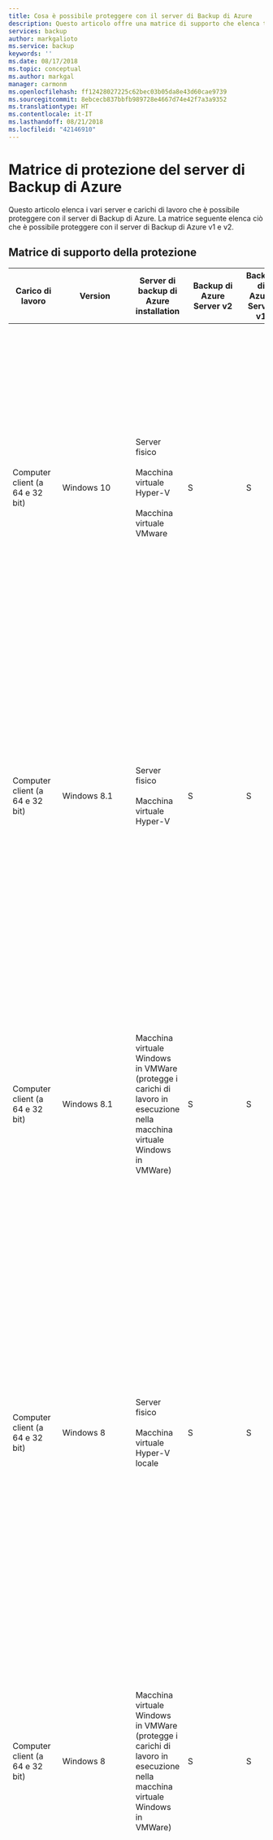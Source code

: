 ```yaml
---
title: Cosa è possibile proteggere con il server di Backup di Azure
description: Questo articolo offre una matrice di supporto che elenca tutti i carichi di lavoro, i tipi di dati e le installazioni che vengono protetti dal server di Backup di Azure v2.
services: backup
author: markgalioto
ms.service: backup
keywords: ''
ms.date: 08/17/2018
ms.topic: conceptual
ms.author: markgal
manager: carmonm
ms.openlocfilehash: ff12428027225c62bec03b05da8e43d60cae9739
ms.sourcegitcommit: 8ebcecb837bbfb989728e4667d74e42f7a3a9352
ms.translationtype: HT
ms.contentlocale: it-IT
ms.lasthandoff: 08/21/2018
ms.locfileid: "42146910"
---
```

# <a name="azure-backup-server-protection-matrix"></a>Matrice di protezione del server di Backup di Azure

Questo articolo elenca i vari server e carichi di lavoro che è possibile proteggere con il server di Backup di Azure. La matrice seguente elenca ciò che è possibile proteggere con il server di Backup di Azure v1 e v2.

## <a name="protection-support-matrix"></a>Matrice di supporto della protezione

|Carico di lavoro|Version|Server di backup di Azure</br> installation|Backup di Azure</br> Server v2|Backup di Azure</br> Server v1 |Protezione e ripristino|
|------------|-----------|--------------------|--------------------------------------------|--------------------------------|---------------------------|
|Computer client (a 64 e 32 bit)|Windows 10|Server fisico<br /><br />Macchina virtuale Hyper-V<br /><br />Macchina virtuale VMware|S|S|Volume, condivisione, cartella, file, volumi deduplicati<br /><br />I volumi protetti devono essere NTFS. FAT e FAT32 non sono supportati.<br /><br />Le dimensioni dei volumi devono essere di almeno 1 GB. DPM usa il servizio Copia Shadow del volume (VSS) per creare lo snapshot dei dati, che funziona solo se le dimensioni del volume sono di almeno 1 GB.|
|Computer client (a 64 e 32 bit)|Windows 8.1|Server fisico<br /><br />Macchina virtuale Hyper-V|S|S|File<br /><br />I volumi protetti devono essere NTFS. FAT e FAT32 non sono supportati.<br /><br />Le dimensioni dei volumi devono essere di almeno 1 GB. DPM usa il servizio Copia Shadow del volume (VSS) per creare lo snapshot dei dati, che funziona solo se le dimensioni del volume sono di almeno 1 GB.|
|Computer client (a 64 e 32 bit)|Windows 8.1|Macchina virtuale Windows in VMWare (protegge i carichi di lavoro in esecuzione nella macchina virtuale Windows in VMWare)|S|S|Volume, condivisione, cartella, file, volumi deduplicati<br /><br />I volumi protetti devono essere NTFS. FAT e FAT32 non sono supportati.<br /><br />Le dimensioni dei volumi devono essere di almeno 1 GB. DPM usa il servizio Copia Shadow del volume (VSS) per creare lo snapshot dei dati, che funziona solo se le dimensioni del volume sono di almeno 1 GB.|
|Computer client (a 64 e 32 bit)|Windows 8|Server fisico<br /><br />Macchina virtuale Hyper-V locale|S|S|Volume, condivisione, cartella, file, volumi deduplicati<br /><br />I volumi protetti devono essere NTFS. FAT e FAT32 non sono supportati.<br /><br />Le dimensioni dei volumi devono essere di almeno 1 GB. DPM usa il servizio Copia Shadow del volume (VSS) per creare lo snapshot dei dati, che funziona solo se le dimensioni del volume sono di almeno 1 GB.|
|Computer client (a 64 e 32 bit)|Windows 8|Macchina virtuale Windows in VMWare (protegge i carichi di lavoro in esecuzione nella macchina virtuale Windows in VMWare)|S|S|Volume, condivisione, cartella, file, volumi deduplicati<br /><br />I volumi protetti devono essere NTFS. FAT e FAT32 non sono supportati.<br /><br />Le dimensioni dei volumi devono essere di almeno 1 GB. DPM usa il servizio Copia Shadow del volume (VSS) per creare lo snapshot dei dati, che funziona solo se le dimensioni del volume sono di almeno 1 GB.|
|Computer client (a 64 e 32 bit)|Windows 7|Server fisico<br /><br />Macchina virtuale Hyper-V locale|S|S|Volume, condivisione, cartella, file, volumi deduplicati<br /><br />I volumi protetti devono essere NTFS. FAT e FAT32 non sono supportati.<br /><br />Le dimensioni dei volumi devono essere di almeno 1 GB. DPM usa il servizio Copia Shadow del volume (VSS) per creare lo snapshot dei dati, che funziona solo se le dimensioni del volume sono di almeno 1 GB.|
|Computer client (a 64 e 32 bit)|Windows 7|Macchina virtuale Windows in VMWare (protegge i carichi di lavoro in esecuzione nella macchina virtuale Windows in VMWare)|S|S |Volume, condivisione, cartella, file, volumi deduplicati<br /><br />I volumi protetti devono essere NTFS. FAT e FAT32 non sono supportati.<br /><br />Le dimensioni dei volumi devono essere di almeno 1 GB. DPM usa il servizio Copia Shadow del volume (VSS) per creare lo snapshot dei dati, che funziona solo se le dimensioni del volume sono di almeno 1 GB.|
|Server (a 32 e 64 bit)|Windows Server 2016|Macchina virtuale di Azure (quando il carico di lavoro è in esecuzione come macchina virtuale di Azure)<br /><br />Macchina virtuale Windows in VMWare (protegge i carichi di lavoro in esecuzione nella macchina virtuale Windows in VMWare)<br /><br />Server fisico<br /><br />Macchina virtuale Hyper-V locale<br /> <br /> Azure Stack|S<br /><br />Non Nano Server|N|Volume, condivisione, cartella, file, stato del sistema/bare metal, volumi con duplicati eliminati|
|Server (a 32 e 64 bit)|Windows Server 2012 R2 - Datacenter e Standard|Macchina virtuale di Azure (quando il carico di lavoro è in esecuzione come macchina virtuale di Azure)<br /> <br /> Azure Stack|S|S |Volume, condivisione, cartella, file<br /><br />Per proteggere i volumi con duplicati eliminati di Windows Server 2012, DPM deve essere in esecuzione almeno in Windows Server 2012 R2.|
|Server (a 32 e 64 bit)|Windows Server 2012 R2 - Datacenter e Standard|Macchina virtuale Windows in VMWare (protegge i carichi di lavoro in esecuzione nella macchina virtuale Windows in VMWare)<br /> <br /> Azure Stack|S|S|Volume, condivisione, cartella, file, stato del sistema/bare metal<br /><br />Per proteggere i volumi con duplicati eliminati di Windows Server 2012, DPM deve essere in esecuzione almeno in Windows Server 2012 o 2012 R2.|
|Server (a 32 e 64 bit)|Windows Server 2012/2012 con SP1 - Datacenter e Standard|Server fisico<br /><br />Macchina virtuale Hyper-V locale<br /> <br /> Azure Stack|S|S|Volume, condivisione, cartella, file, stato del sistema/bare metal<br /><br />Per proteggere i volumi con duplicati eliminati di Windows Server 2012, DPM deve essere in esecuzione almeno in Windows Server 2012 R2.|
|Server (a 32 e 64 bit)|Windows Server 2012/2012 con SP1 - Datacenter e Standard|Macchina virtuale di Azure (quando il carico di lavoro è in esecuzione come macchina virtuale di Azure)<br /> <br /> Azure Stack|S|S|Volume, condivisione, cartella, file<br /><br />Per proteggere i volumi con duplicati eliminati di Windows Server 2012, DPM deve essere in esecuzione almeno in Windows Server 2012 R2.|
|Server (a 32 e 64 bit)|Windows Server 2012/2012 con SP1 - Datacenter e Standard|Macchina virtuale Windows in VMWare (protegge i carichi di lavoro in esecuzione nella macchina virtuale Windows in VMWare)<br /> <br /> Azure Stack|S|S|Volume, condivisione, cartella, file, stato del sistema/bare metal<br /><br />Per proteggere i volumi con duplicati eliminati di Windows Server 2012, DPM deve essere in esecuzione almeno in Windows Server 2012 R2.|
|Server (a 32 e 64 bit)|Windows Server 2008 R2 SP1 - Standard ed Enterprise|Server fisico<br /><br />Macchina virtuale Hyper-V locale<br /> <br /> Azure Stack|S<br /><br />È necessario eseguire SP1 e installare [Windows Management Frame 4.0](https://www.microsoft.com/en-us/download/details.aspx?id=40855)|S|Volume, condivisione, cartella, file, stato del sistema/bare metal|
|Server (a 32 e 64 bit)|Windows Server 2008 R2 SP1 - Standard ed Enterprise|Macchina virtuale di Azure (quando il carico di lavoro è in esecuzione come macchina virtuale di Azure)<br /> <br /> Azure Stack|S<br /><br />È necessario eseguire SP1 e installare [Windows Management Frame 4.0](https://www.microsoft.com/en-us/download/details.aspx?id=40855)|S |Volume, condivisione, cartella, file|
|Server (a 32 e 64 bit)|Windows Server 2008 R2 SP1 - Standard ed Enterprise|Macchina virtuale Windows in VMWare (protegge i carichi di lavoro in esecuzione nella macchina virtuale Windows in VMWare)<br /> <br /> Azure Stack|S<br /><br />È necessario eseguire SP1 e installare [Windows Management Frame 4.0](https://www.microsoft.com/en-us/download/details.aspx?id=40855)|S |Volume, condivisione, cartella, file, stato del sistema/bare metal|
|Server (a 32 e 64 bit)|Windows Server 2008 R2|Server fisico<br /><br />Macchina virtuale Hyper-V locale<br /> <br /> Azure Stack|S|S|Volume, condivisione, cartella, file, stato del sistema/bare metal|
|Server (a 32 e 64 bit)|Windows Server 2008 R2|Macchina virtuale di Azure (quando il carico di lavoro è in esecuzione come macchina virtuale di Azure)<br /> <br /> Azure Stack|N|S|Volume, condivisione, cartella, file|
|Server (a 32 e 64 bit)|Windows Server 2008 R2|Macchina virtuale Windows in VMWare (protegge i carichi di lavoro in esecuzione nella macchina virtuale Windows in VMWare)<br /> <br /> Azure Stack|N|S|Volume, condivisione, cartella, file, stato del sistema/bare metal|
|Server (a 32 e 64 bit)|Windows Server 2008 SP2|Server fisico<br /><br />Macchina virtuale Hyper-V locale<br /> <br /> Azure Stack|N|S|Volume, condivisione, cartella, file, stato del sistema/bare metal|
|Server (a 32 e 64 bit)|Windows Server 2008 SP2|Macchina virtuale Windows in VMWare (protegge i carichi di lavoro in esecuzione nella macchina virtuale Windows in VMWare)<br /> <br /> Azure Stack|S|S |Volume, condivisione, cartella, file, stato del sistema/bare metal|
|Server (a 32 e 64 bit)|Windows Storage Server 2008|Server fisico<br /><br />Macchina virtuale Hyper-V locale<br /> <br /> Azure Stack|S|S|Volume, condivisione, cartella, file, stato del sistema/bare metal|
|SQL Server|SQL Server 2016 SP1|Server fisico <br /><br /> Macchina virtuale Hyper-V locale <br /> <br /> Macchina virtuale di Azure <br /><br /> Macchina virtuale Windows in VMWare (protegge i carichi di lavoro in esecuzione nella macchina virtuale Windows in VMWare)<br /> <br /> Azure Stack|S|N|Tutti gli scenari di distribuzione: database|
|SQL Server|SQL Server 2016|Server fisico <br /><br /> Macchina virtuale Hyper-V locale <br /> <br /> Macchina virtuale di Azure <br /><br /> Macchina virtuale Windows in VMWare (protegge i carichi di lavoro in esecuzione nella macchina virtuale Windows in VMWare)<br /> <br /> Azure Stack|S |N|Tutti gli scenari di distribuzione: database|
|SQL Server|SQL Server 2014|Macchina virtuale di Azure (quando il carico di lavoro è in esecuzione come macchina virtuale di Azure)<br /> <br /> Azure Stack|S|S |Tutti gli scenari di distribuzione: database|
|SQL Server|SQL Server 2014|Macchina virtuale Windows in VMWare (protegge i carichi di lavoro in esecuzione nella macchina virtuale Windows in VMWare)<br /> <br /> Azure Stack|S|S|Tutti gli scenari di distribuzione: database|
|SQL Server|SQL Server 2012 con SP2|Server fisico<br /><br />Macchina virtuale Hyper-V locale<br /> <br /> Azure Stack|S|S |Tutti gli scenari di distribuzione: database|
|SQL Server|SQL Server 2012 con SP2|Macchina virtuale di Azure (quando il carico di lavoro è in esecuzione come macchina virtuale di Azure)<br /> <br /> Azure Stack|S|S|Tutti gli scenari di distribuzione: database|
|SQL Server|SQL Server 2012 con SP2|Macchina virtuale Windows in VMWare (protegge i carichi di lavoro in esecuzione nella macchina virtuale Windows in VMWare)<br /> <br /> Azure Stack|S|S|Tutti gli scenari di distribuzione: database|
|SQL Server|SQL Server 2012, SQL Server 2012 con SP1|Server fisico<br /><br />Macchina virtuale Hyper-V locale<br /> <br /> Azure Stack|S|S|Tutti gli scenari di distribuzione: database|
|SQL Server|SQL Server 2012, SQL Server 2012 con SP1|Macchina virtuale di Azure (quando il carico di lavoro è in esecuzione come macchina virtuale di Azure)<br /> <br /> Azure Stack|S|S|Tutti gli scenari di distribuzione: database|
|SQL Server|SQL Server 2012, SQL Server 2012 con SP1|Macchina virtuale Windows in VMWare (protegge i carichi di lavoro in esecuzione nella macchina virtuale Windows in VMWare)<br /> <br /> Azure Stack|S|S|Tutti gli scenari di distribuzione: database|
|SQL Server|SQL Server 2008 R2|Server fisico<br /><br />Macchina virtuale Hyper-V locale<br /> <br /> Azure Stack|S|S|Tutti gli scenari di distribuzione: database|
|SQL Server|SQL Server 2008 R2|Macchina virtuale di Azure (quando il carico di lavoro è in esecuzione come macchina virtuale di Azure)<br /> <br /> Azure Stack|S|S|Tutti gli scenari di distribuzione: database|
|SQL Server|SQL Server 2008 R2|Macchina virtuale Windows in VMWare (protegge i carichi di lavoro in esecuzione nella macchina virtuale Windows in VMWare)<br /> <br /> Azure Stack|S|S |Tutti gli scenari di distribuzione: database|
|SQL Server|SQL Server 2008|Server fisico<br /><br />Macchina virtuale Hyper-V locale<br /> <br /> Azure Stack|S|S|Tutti gli scenari di distribuzione: database|
|SQL Server|SQL Server 2008|Macchina virtuale di Azure (quando il carico di lavoro è in esecuzione come macchina virtuale di Azure)<br /> <br /> Azure Stack|S|S|Tutti gli scenari di distribuzione: database|
|SQL Server|SQL Server 2008|Macchina virtuale Windows in VMWare (protegge i carichi di lavoro in esecuzione nella macchina virtuale Windows in VMWare)<br /> <br /> Azure Stack|S|S|Tutti gli scenari di distribuzione: database|
|Exchange|Exchange 2016|Server fisico<br/><br/> Macchina virtuale Hyper-V locale<br /> <br /> Azure Stack|S|S|Protezione (tutti gli scenari di distribuzione): Exchange Server autonomo, database in un gruppo di disponibilità del database<br /><br />Ripristino (tutti gli scenari di distribuzione): cassetta postale, database delle cassette postali in un gruppo di disponibilità del database<br/><br/> Backup di Exchange su ReFS non supportato |
|Exchange|Exchange 2016|Macchina virtuale Windows in VMWare (protegge i carichi di lavoro in esecuzione nella macchina virtuale Windows in VMWare)<br /> <br /> Azure Stack|S|S|Protezione (tutti gli scenari di distribuzione): Exchange Server autonomo, database in un gruppo di disponibilità del database<br /><br />Ripristino (tutti gli scenari di distribuzione): cassetta postale, database delle cassette postali in un gruppo di disponibilità del database<br/><br/> Backup di Exchange su ReFS non supportato |
|Exchange|Exchange 2013|Server fisico<br /><br />Macchina virtuale Hyper-V locale<br /> <br /> Azure Stack|S|S|Protezione (tutti gli scenari di distribuzione): Exchange Server autonomo, database in un gruppo di disponibilità del database<br /><br />Ripristino (tutti gli scenari di distribuzione): cassetta postale, database delle cassette postali in un gruppo di disponibilità del database<br/><br/> Backup di Exchange su ReFS non supportato |
|Exchange|Exchange 2013|Macchina virtuale Windows in VMWare (protegge i carichi di lavoro in esecuzione nella macchina virtuale Windows in VMWare)<br /> <br /> Azure Stack|S|S |Protezione (tutti gli scenari di distribuzione): Exchange Server autonomo, database in un gruppo di disponibilità del database<br /><br />Ripristino (tutti gli scenari di distribuzione): cassetta postale, database delle cassette postali in un gruppo di disponibilità del database<br/><br/> Backup di Exchange su ReFS non supportato |
|Exchange|Exchange 2010|Server fisico<br /><br />Macchina virtuale Hyper-V locale<br /> <br /> Azure Stack|S|S|Protezione (tutti gli scenari di distribuzione): Exchange Server autonomo, database in un gruppo di disponibilità del database<br /><br />Ripristino (tutti gli scenari di distribuzione): cassetta postale, database delle cassette postali in un gruppo di disponibilità del database<br/><br/> Backup di Exchange su ReFS non supportato |
|Exchange|Exchange 2010|Macchina virtuale Windows in VMWare (protegge i carichi di lavoro in esecuzione nella macchina virtuale Windows in VMWare)<br /> <br /> Azure Stack|S|S |Protezione (tutti gli scenari di distribuzione): Exchange Server autonomo, database in un gruppo di disponibilità del database<br /><br />Ripristino (tutti gli scenari di distribuzione): cassetta postale, database delle cassette postali in un gruppo di disponibilità del database<br/><br/> Backup di Exchange su ReFS non supportato |
|SharePoint|SharePoint 2016|Server fisico<br /><br />Macchina virtuale Hyper-V locale<br /><br />Macchina virtuale di Azure (quando il carico di lavoro è in esecuzione come macchina virtuale di Azure)<br /><br />Macchina virtuale Windows in VMWare (protegge i carichi di lavoro in esecuzione nella macchina virtuale Windows in VMWare)<br /> <br /> Azure Stack|S |N|Protezione (tutti gli scenari di distribuzione): farm, contenuto di server web front-end<br /><br />Ripristino (tutti gli scenari di distribuzione): farm, database, applicazione web, file o elemento elenco, ricerca SharePoint, server web front-end<br /><br />Si noti che non è supportata la protezione di un farm SharePoint che usa la funzionalità AlwaysOn di SQL Server 2012 per i database di contenuti.|
|SharePoint|SharePoint 2013|Server fisico<br /><br />Macchina virtuale Hyper-V locale<br /> <br /> Azure Stack|S|S|Protezione (tutti gli scenari di distribuzione): farm, contenuto di server web front-end<br /><br />Ripristino (tutti gli scenari di distribuzione): farm, database, applicazione web, file o elemento elenco, ricerca SharePoint, server web front-end<br /><br />Si noti che non è supportata la protezione di un farm SharePoint che usa la funzionalità AlwaysOn di SQL Server 2012 per i database di contenuti.|
|SharePoint|SharePoint 2013|Macchina virtuale di Azure (quando il carico di lavoro è in esecuzione come macchina virtuale di Azure) - DMP 2012 R2 Update Rollup 3 e versioni successive<br /> <br /> Azure Stack|S|S|Protezione (tutti gli scenari di distribuzione): farm, ricerca SharePoint, contenuto di server web front-end<br /><br />Ripristino (tutti gli scenari di distribuzione): farm, database, applicazione web, file o elemento elenco, ricerca SharePoint, server web front-end<br /><br />Si noti che non è supportata la protezione di un farm SharePoint che usa la funzionalità AlwaysOn di SQL Server 2012 per i database di contenuti.|
|SharePoint|SharePoint 2013|Macchina virtuale Windows in VMWare (protegge i carichi di lavoro in esecuzione nella macchina virtuale Windows in VMWare)<br /> <br /> Azure Stack|S|S |Protezione (tutti gli scenari di distribuzione): farm, ricerca SharePoint, contenuto di server web front-end<br /><br />Ripristino (tutti gli scenari di distribuzione): farm, database, applicazione web, file o elemento elenco, ricerca SharePoint, server web front-end<br /><br />Si noti che non è supportata la protezione di un farm SharePoint che usa la funzionalità AlwaysOn di SQL Server 2012 per i database di contenuti.|
|SharePoint|SharePoint 2010|Server fisico<br /><br />Macchina virtuale Hyper-V locale<br /> <br /> Azure Stack|S|S|Protezione (tutti gli scenari di distribuzione): farm, ricerca SharePoint, contenuto di server web front-end<br /><br />Ripristino (tutti gli scenari di distribuzione): farm, database, applicazione web, file o elemento elenco, ricerca SharePoint, server web front-end|
|SharePoint|SharePoint 2010|Macchina virtuale di Azure (quando il carico di lavoro è in esecuzione come macchina virtuale di Azure)<br /> <br /> Azure Stack|S|S |Protezione (tutti gli scenari di distribuzione): farm, ricerca SharePoint, contenuto di server web front-end<br /><br />Ripristino (tutti gli scenari di distribuzione): farm, database, applicazione web, file o elemento elenco, ricerca SharePoint, server web front-end|
|SharePoint|SharePoint 2010|Macchina virtuale Windows in VMWare (protegge i carichi di lavoro in esecuzione nella macchina virtuale Windows in VMWare)<br /> <br /> Azure Stack|S|S|Protezione (tutti gli scenari di distribuzione): farm, ricerca SharePoint, contenuto di server web front-end<br /><br />Ripristino (tutti gli scenari di distribuzione): farm, database, applicazione web, file o elemento elenco, ricerca SharePoint, server web front-end|
|Host Hyper-V - Agente protezione DPM su server host Hyper-V, cluster o macchina virtuale|Windows Server 2016|Server fisico<br /><br />Macchina virtuale Hyper-V locale|S|N|Protezione: computer Hyper-V, volumi condivisi cluster<br /><br />Ripristino: macchina virtuale, ripristino di file e cartelle a livello di elemento, volumi, dischi rigidi virtuali|
|Host Hyper-V - Agente protezione DPM su server host Hyper-V, cluster o macchina virtuale|Windows Server 2012 R2 - Datacenter e Standard|Server fisico<br /><br />Macchina virtuale Hyper-V locale|S|S|Protezione: computer Hyper-V, volumi condivisi cluster<br /><br />Ripristino: macchina virtuale, ripristino di file e cartelle a livello di elemento, volumi, dischi rigidi virtuali|
|Host Hyper-V - Agente protezione DPM su server host Hyper-V, cluster o macchina virtuale|Windows Server 2012 - Datacenter e Standard|Server fisico<br /><br />Macchina virtuale Hyper-V locale|S|S|Protezione: computer Hyper-V, volumi condivisi cluster<br /><br />Ripristino: macchina virtuale, ripristino di file e cartelle a livello di elemento, volumi, dischi rigidi virtuali|
|Host Hyper-V - Agente protezione DPM su server host Hyper-V, cluster o macchina virtuale|Windows Server 2008 R2 SP1 - Enterprise e Standard|Server fisico<br /><br />Macchina virtuale Hyper-V locale|S|S|Protezione: computer Hyper-V, volumi condivisi cluster<br /><br />Ripristino: macchina virtuale, ripristino di file e cartelle a livello di elemento, volumi, dischi rigidi virtuali|
|Host Hyper-V - Agente protezione DPM su server host Hyper-V, cluster o macchina virtuale|Windows Server 2008 SP2|Server fisico<br /><br />Macchina virtuale Hyper-V locale|N|N|Protezione: computer Hyper-V, volumi condivisi cluster<br /><br />Ripristino: macchina virtuale, ripristino di file e cartelle a livello di elemento, volumi, dischi rigidi virtuali|
|VM VMware|VMware vCenter/vSphere ESX/ESXi concesso in licenza versione 5.5/6.0/6.5 |Server fisico, <br/>Macchina virtuale Hyper-V locale, <br/> Macchina virtuale Windows in VMWare|S|Y (con UR1)|Macchine virtuali VMware in volumi condivisi cluster (CSV), NFS e archiviazione SAN<br /> Il ripristino a livello di elemento di file e cartelle è disponibile solo per macchine virtuali Windows, mentre VMware vApps non sono supportate.|
|Linux|Linux in esecuzione come guest Hyper-V o VMware|Server fisico, <br/>Macchina virtuale Hyper-V locale, <br/> Macchina virtuale Windows in VMWare|S|S|Hyper-V deve essere in esecuzione in Windows Server 2012 R2 o Windows Server 2016. Protezione: intera macchina virtuale<br /><br />Ripristino: intera macchina virtuale <br/><br/> Per un elenco completo delle distribuzioni e versioni Linux supportate, vedere l'articolo [Linux in distribuzioni approvate da Azure](../virtual-machines/linux/endorsed-distros.md).|

## <a name="cluster-support"></a>Supporto di cluster
Il server di Backup di Azure può proteggere i dati nelle applicazioni in cluster seguenti:

-   File server

-   SQL Server

-   Hyper-V - Se si protegge un cluster Hyper-V con protezione DPM con aumento delle prestazioni, non è possibile aggiungere una protezione secondaria per i carichi di lavoro protetti di Hyper-V.

    Se si esegue Hyper-V in Windows Server 2008 R2, assicurarsi di installare l'aggiornamento descritto in KB [975354](https://support.microsoft.com/en-us/kb/975354).
    Se si esegue Hyper-V in Windows Server 2008 R2 in una configurazione cluster, assicurarsi di installare SP2, come descritto in KB [971394](https://support.microsoft.com/en-us/kb/971394).

-   Exchange Server - Il server di Backup di Azure può proteggere i cluster di dischi non condivisi per le versioni di Exchange Server supportate (replica continua cluster) e può inoltre proteggere Exchange Server configurato per la replica continua locale.

-   SQL Server - Il server di Backup di Azure non supporta il backup dei database di SQL Server ospitati in volumi condivisi cluster (CSV).

Il server di Backup di Azure può proteggere i carichi di lavoro del cluster che si trovano nello stesso dominio del server DPM e in un dominio figlio o attendibile. Per proteggere le origini dati in domini o gruppi di lavoro non attendibili, usare l'autenticazione di NTLM o del certificato per un singolo server, o l'autenticazione del certificato solo per un cluster.

